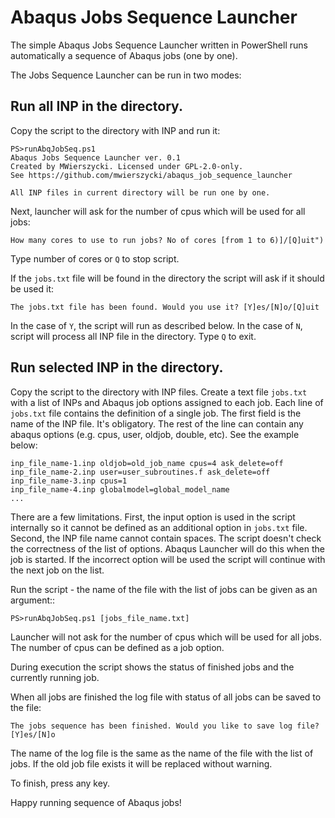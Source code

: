 # Abaqus Jobs Sequence Launcher

The simple Abaqus Jobs Sequence Launcher written in PowerShell runs automatically a sequence of Abaqus jobs (one by one).

The Jobs Sequence Launcher can be run in two modes:

## Run all INP in the directory.

Copy the script to the directory with INP and run it:
```
PS>runAbqJobSeq.ps1
Abaqus Jobs Sequence Launcher ver. 0.1
Created by MWierszycki. Licensed under GPL-2.0-only.
See https://github.com/mwierszycki/abaqus_job_sequence_launcher

All INP files in current directory will be run one by one.
```
Next, launcher will ask for the number of cpus which will be used for all jobs:
```
How many cores to use to run jobs? No of cores [from 1 to 6)]/[Q]uit")
```
Type number of cores or `Q` to stop script.

If the `jobs.txt` file will be found in the directory the script will ask if it should be used it:
```
The jobs.txt file has been found. Would you use it? [Y]es/[N]o/[Q]uit
```
In the case of `Y`, the script will run as described below. In the case of `N`, script will process all INP file in the directory. Type `Q` to exit.
 
## Run selected INP in the directory.

Copy the script to the directory with INP files. Create a text file `jobs.txt` with a list of INPs and Abaqus job options assigned to each job. Each line of `jobs.txt` file contains the definition of a single job. The first field is the name of the INP file. It's obligatory. The rest of the line can contain any abaqus options (e.g. cpus, user, oldjob, double, etc). See the example below:
```
inp_file_name-1.inp oldjob=old_job_name cpus=4 ask_delete=off 
inp_file_name-2.inp user=user_subroutines.f ask_delete=off 
inp_file_name-3.inp cpus=1
inp_file_name-4.inp globalmodel=global_model_name
...
```
There are a few limitations. First, the input option is used in the script internally so it cannot be defined as an additional option in `jobs.txt` file. Second, the INP file name cannot contain spaces. The script doesn't check the correctness of the list of options. Abaqus Launcher will do this when the job is started. If the incorrect option will be used the script will continue with the next job on the list.

Run the script - the name of the file with the list of jobs can be given as an argument::
```
PS>runAbqJobSeq.ps1 [jobs_file_name.txt]
```
Launcher will not ask for the number of cpus which will be used for all jobs. The number of cpus can be defined as a job option.

During execution the script shows the status of finished jobs and the currently running job.

When all jobs are finished the log file with status of all jobs can be saved to the file:
```
The jobs sequence has been finished. Would you like to save log file? [Y]es/[N]o
```
The name of the log file is the same as the name of the file with the list of jobs. If the old job file exists it will be replaced without warning.

To finish, press any key.

Happy running sequence of Abaqus jobs!
